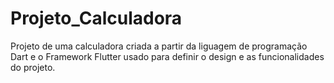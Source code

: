 # Projeto_Calculadora
 Projeto de uma calculadora criada a partir da liguagem de programação Dart e o Framework Flutter usado para definir o design e as funcionalidades do projeto.
